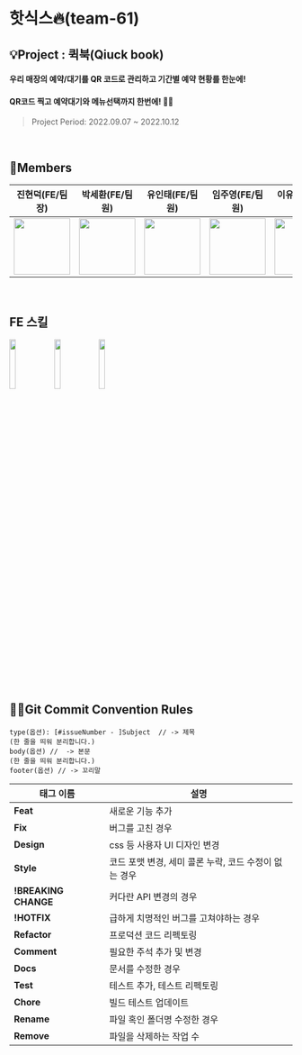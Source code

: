 # 핫식스🔥(team-61)
## 💡Project : 퀵북(Qiuck book)
#### 우리 매장의 예약/대기를 QR 코드로 관리하고 기간별 예약 현황를 한눈에!
#### QR코드 찍고 예약대기와 메뉴선택까지 한번에! 👌🏻
> Project Period: 2022.09.07 ~ 2022.10.12

<br/>

## 👥Members
| 진현덕(FE/팀장) | 박세환(FE/팀원) | 유인태(FE/팀원) | 임주영(FE/팀원) | 이유림(BE/팀원) | 박윤택(BE/팀원) |
| -- | -- | -- | -- | -- | -- |
|<img width="100" height="100" src="https://avatars.githubusercontent.com/u/102455275?v=4"/>|<img width="100" height="100" src="https://avatars.githubusercontent.com/u/104332812?v=4"/>|<img width="100" height="100" src="https://avatars.githubusercontent.com/u/82711000?v=4"/>|<img width="100" height="100" src="https://avatars.githubusercontent.com/u/100186616?v=4"/>|<img width="100" height="100" src="https://avatars.githubusercontent.com/u/104312654?v=4"/>|<img width="100" height="100" src="https://avatars.githubusercontent.com/u/26485439?v=4"/>


<br/>

## FE 스킬

<p>
  
<img src="https://user-images.githubusercontent.com/52682603/138834243-fb74d81e-e90d-4c6a-8793-05df588f59ab.png" width=15%>
  <img src="https://noticon-static.tammolo.com/dgggcrkxq/image/upload/v1567749614/noticon/zgdaxpaif5ojeduonygb.png" width=15%>
   <img src="https://noticon-static.tammolo.com/dgggcrkxq/image/upload/v1568851518/noticon/lwj3hr9v1yoheimtwc1w.png" width=15%>
</p>


<br/>


## ✍🏻Git Commit Convention Rules
```
type(옵션): [#issueNumber - ]Subject  // -> 제목
(한 줄을 띄워 분리합니다.)
body(옵션) //  -> 본문 
(한 줄을 띄워 분리합니다.)
footer(옵션) // -> 꼬리말
```

|태그 이름|설명|
|--|--|
|**Feat**|새로운 기능 추가|
|**Fix**|버그를 고친 경우|
|**Design**|css 등 사용자 UI 디자인 변경|
|**Style**|코드 포맷 변경, 세미 콜론 누락, 코드 수정이 없는 경우|
|**!BREAKING CHANGE**|커다란 API 변경의 경우|
|**!HOTFIX**|급하게 치명적인 버그를 고쳐야하는 경우|
|**Refactor**|프로덕션 코드 리펙토링|
|**Comment**|필요한 주석 추가 및 변경|
|**Docs**|문서를 수정한 경우|
|**Test**|테스트 추가, 테스트 리펙토링|
|**Chore**|빌드 테스트 업데이트|
|**Rename**|파일 혹인 폴더명 수정한 경우|
|**Remove**|파일을 삭제하는 작업 수
